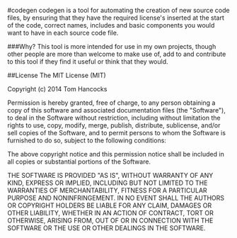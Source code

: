 #codegen
codegen is a tool for automating the creation of new source code files, by ensuring that they have the required license's inserted at the start of the code, correct names, includes and basic components you would want to have
in each source code file.

###Why?
This tool is more intended for use in my own projects, though other people are more than welcome to make use of, add to and contribute to this tool if they find it useful or think that they would.


##License
The MIT License (MIT)

Copyright (c) 2014 Tom Hancocks

Permission is hereby granted, free of charge, to any person obtaining a copy of
this software and associated documentation files (the "Software"), to deal in
the Software without restriction, including without limitation the rights to
use, copy, modify, merge, publish, distribute, sublicense, and/or sell copies of
the Software, and to permit persons to whom the Software is furnished to do so,
subject to the following conditions:

The above copyright notice and this permission notice shall be included in all
copies or substantial portions of the Software.

THE SOFTWARE IS PROVIDED "AS IS", WITHOUT WARRANTY OF ANY KIND, EXPRESS OR
IMPLIED, INCLUDING BUT NOT LIMITED TO THE WARRANTIES OF MERCHANTABILITY, FITNESS
FOR A PARTICULAR PURPOSE AND NONINFRINGEMENT. IN NO EVENT SHALL THE AUTHORS OR
COPYRIGHT HOLDERS BE LIABLE FOR ANY CLAIM, DAMAGES OR OTHER LIABILITY, WHETHER
IN AN ACTION OF CONTRACT, TORT OR OTHERWISE, ARISING FROM, OUT OF OR IN
CONNECTION WITH THE SOFTWARE OR THE USE OR OTHER DEALINGS IN THE SOFTWARE.